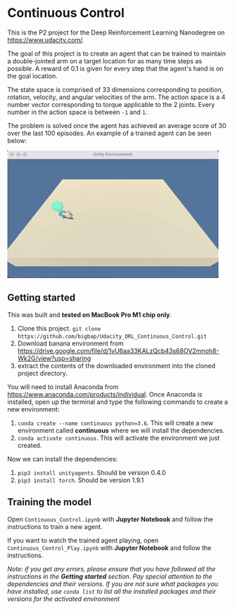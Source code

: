 # Continuous Control
This is the P2 project for the Deep Reinforcement Learning Nanodegree on https://www.udacity.com/.

The goal of this project is to create an agent that can be trained to maintain a double-jointed arm on a target location for as many time steps as possible. A reward of 0.1 is given for every step that the agent's hand is on the goal location.

The state space is comprised of 33 dimensions corresponding to position, rotation, velocity, and angular velocities of the arm. The action space is a 4 number vector corresponding to torque applicable to the 2 joints. Every number in the action space is between `-1` and `1`.

The problem is solved once the agent has achieved an average score of 30 over the last 100 episodes. An example of a trained agent can be seen below:

![trained agent](./images/giphy.gif)

## Getting started
This was built and **tested on MacBook Pro M1 chip only**.

 1. Clone this project. `git clone https://github.com/bigbap/Udacity_DRL_Continuous_Control.git`
 2. Download banana environment from https://drive.google.com/file/d/1vU6aa33KALzQcb43s68OV2mnoh8-Wk2G/view?usp=sharing
 3. extract the contents of the downloaded environment into the cloned project directory.

You will need to install Anaconda from https://www.anaconda.com/products/individual. Once Anaconda is installed, open up the terminal and type the following commands to create a new environment:

 1. `conda create --name continuous python=3.6`. This will create a new environment called **continuous** where we will install the dependencies.
 2. `conda activate continuous`. This will activate the environment we just created.

Now we can install the dependencies:

 1. `pip3 install unityagents`. Should be version 0.4.0
 2. `pip3 install torch`. Should be version 1.9.1

## Training the model
Open `Continuous_Control.ipynb` with **Jupyter Notebook** and follow the instructions to train a new agent.

If you want to watch the trained agent playing, open `Continuous_Control_Play.ipynb` with **Jupyter Notebook** and follow the instructions.

*Note: if you get any errors, please ensure that you have followed all the instructions in the **Getting started** section. Pay special attention to the dependencies and their versions. If you are not sure what packages you have installed, use `conda list` to list all the installed packages and their versions for the activated environment*
